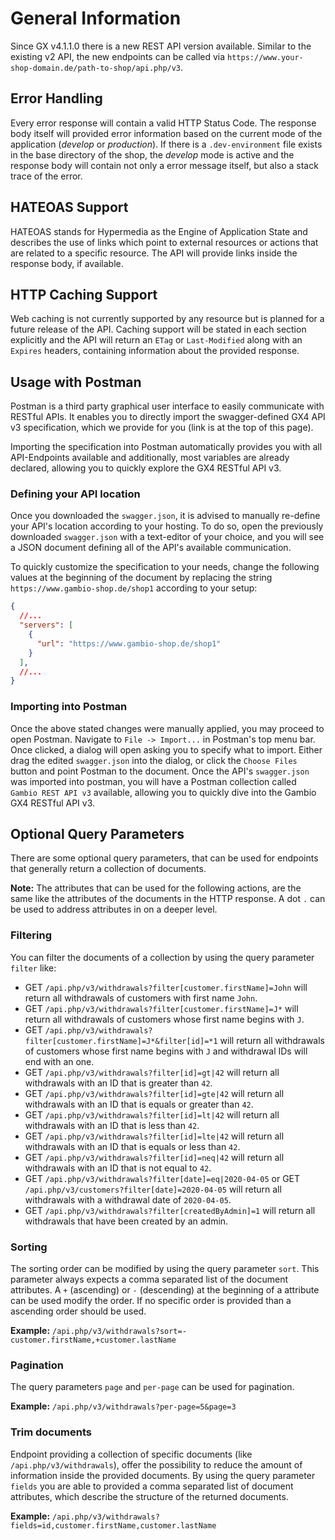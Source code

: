 # General Information

Since GX v4.1.1.0 there is a new REST API version available. Similar to the existing v2 API, the new endpoints can be
called via `https://www.your-shop-domain.de/path-to-shop/api.php/v3`.


## Error Handling

Every error response will contain a valid HTTP Status Code. The response body itself will provided error information
based on the current mode of the application (*develop* or *production*). If there is a `.dev-environment` file
exists in the base directory of the shop, the *develop* mode is active and the response body will contain not only
a error message itself, but also a stack trace of the error.


## HATEOAS Support

HATEOAS stands for Hypermedia as the Engine of Application State and describes the use of links which point to
external resources or actions that are related to a specific resource. The API will provide links inside the
response body, if available.


## HTTP Caching Support

Web caching is not currently supported by any resource but is planned for a future release of the API.
Caching support will be stated in each section explicitly and the API will return an `ETag` or `Last-Modified`
along with an `Expires` headers, containing information about the provided response.


## Usage with Postman

Postman is a third party graphical user interface to easily communicate with RESTful APIs. It enables you to directly
import the swagger-defined GX4 API v3 specification, which we provide for you (link is at the top of this page).

Importing the specification into Postman automatically provides you with all API-Endpoints available and
additionally, most variables are already declared, allowing you to quickly explore the GX4 RESTful API v3.


### Defining your API location

Once you downloaded the `swagger.json`, it is advised to manually re-define your API's location according to your
hosting. To do so, open the previously downloaded `swagger.json` with a text-editor of your choice, and you will
see a JSON document defining all of the API's available communication.

To quickly customize the specification to your needs, change the following values at the beginning of the document
by replacing the string `https://www.gambio-shop.de/shop1` according to your setup:

  ```json
  {
    //...
    "servers": [
      {
        "url": "https://www.gambio-shop.de/shop1"
      }
    ],
    //...
  }
  ```


### Importing into Postman

Once the above stated changes were manually applied, you may proceed to open Postman. Navigate to `File -> Import...`
in Postman's top menu bar. Once clicked, a dialog will open asking you to specify what to import. Either drag the
edited `swagger.json` into the dialog, or click the `Choose Files` button and point Postman to the document.
Once the API's `swagger.json` was imported into postman, you will have a Postman collection called
`Gambio REST API v3` available, allowing you to quickly dive into the Gambio GX4 RESTful API v3.


## Optional Query Parameters

There are some optional query parameters, that can be used for endpoints that generally return a collection of
documents.

__Note:__ The attributes that can be used for the following actions, are the same like the attributes of the
documents in the HTTP response. A dot `.` can be used to address attributes in on a deeper level.


### Filtering

You can filter the documents of a collection by using the query parameter `filter` like:

- GET `/api.php/v3/withdrawals?filter[customer.firstName]=John` will return all withdrawals of customers with first
  name `John`.
- GET `/api.php/v3/withdrawals?filter[customer.firstName]=J*` will return all withdrawals of customers whose first
  name begins with `J`.
- GET `/api.php/v3/withdrawals?filter[customer.firstName]=J*&filter[id]=*1` will return all withdrawals of customers
  whose first name begins with `J` and withdrawal IDs will end with an one.
- GET `/api.php/v3/withdrawals?filter[id]=gt|42` will return all withdrawals with an ID that is greater than `42`.
- GET `/api.php/v3/withdrawals?filter[id]=gte|42` will return all withdrawals with an ID that is equals or greater
  than `42`.
- GET `/api.php/v3/withdrawals?filter[id]=lt|42` will return all withdrawals with an ID that is less than `42`.
- GET `/api.php/v3/withdrawals?filter[id]=lte|42` will return all withdrawals with an ID that is equals or less
  than `42`.
- GET `/api.php/v3/withdrawals?filter[id]=neq|42` will return all withdrawals with an ID that is not equal to `42`.
- GET `/api.php/v3/withdrawals?filter[date]=eq|2020-04-05` or GET `/api.php/v3/customers?filter[date]=2020-04-05`
  will return all withdrawals with a withdrawal date of `2020-04-05`.
- GET `/api.php/v3/withdrawals?filter[createdByAdmin]=1` will return all withdrawals that have been created by an
  admin.


### Sorting

The sorting order can be modified by using the query parameter `sort`. This parameter always expects a comma separated
list of the document attributes. A `+` (ascending) or `-` (descending) at the beginning of a attribute can be used
modify the order. If no specific order is provided than a ascending order should be used.

**Example:** `/api.php/v3/withdrawals?sort=-customer.firstName,+customer.lastName`


### Pagination

The query parameters `page` and `per-page` can be used for pagination.

**Example:** `/api.php/v3/withdrawals?per-page=5&page=3`


### Trim documents

Endpoint providing a collection of specific documents (like `/api.php/v3/withdrawals`), offer the possibility to reduce
the amount of information inside the provided documents. By using the query parameter `fields` you are able to provided
a comma separated list of document attributes, which describe the structure of the returned documents.

**Example:** `/api.php/v3/withdrawals?fields=id,customer.firstName,customer.lastName`

